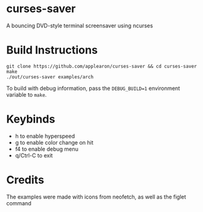 # curses-saver

A bouncing DVD-style terminal screensaver using ncurses 

# Build Instructions

```
git clone https://github.com/applearon/curses-saver && cd curses-saver
make
./out/curses-saver examples/arch
```
To build with debug information, pass the `DEBUG_BUILD=1` environment variable to `make`.

# Keybinds

* h to enable hyperspeed
* g to enable color change on hit
* f4 to enable debug menu
* q/Ctrl-C to exit


# Credits
The examples were made with icons from neofetch, as well as the figlet command
